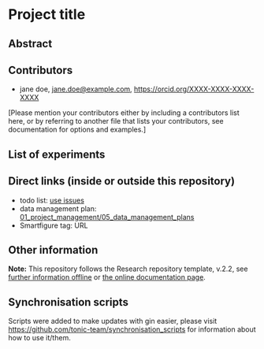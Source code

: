 # Project title

## Abstract

## Contributors

- jane doe, jane.doe@example.com, https://orcid.org/XXXX-XXXX-XXXX-XXXX

[Please mention your contributors either by including a contributors list here, or by referring to another file that lists your contributors, see documentation for options and examples.]

## List of experiments

## Direct links (inside or outside this repository)

- todo list: [use issues](/issues)
- data management plan: [01_project_management/05_data_management_plans](01_project_management/05_data_management_plans)
- Smartfigure tag: URL

## Other information

**Note:** This repository follows the Research repository template, v.2.2, see [further information offline](.doc/information.md) or [the online documentation page](https://gin-tonic.netlify.app/).

## Synchronisation scripts

Scripts were added to make updates with gin easier, please visit https://github.com/tonic-team/synchronisation_scripts for information about how to use it/them.
